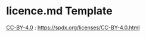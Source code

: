 # licence.md Template 

[CC-BY-4.0](https://spdx.org/licenses/CC-BY-4.0.html) : https://spdx.org/licenses/CC-BY-4.0.html